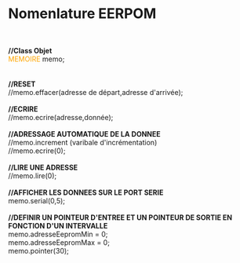 <h1>Nomenlature EERPOM</h1>
<br>

<b>//Class    Objet</b><br>
<span style="color:orange;">MEMOIRE</span>   memo;<br>
<br><br>
  <b>//RESET</b><br>
  //memo.effacer(adresse de départ,adresse d'arrivée);<br>
  <br>
  <b>//ECRIRE</b><br>
  //memo.ecrire(adresse,donnée);<br>
  <br>
  <b>//ADRESSAGE AUTOMATIQUE DE LA DONNEE</b><br>
  //memo.increment (varibale d'incrémentation)<br>
  //memo.ecrire(0);  <br>
<br>
  <b>//LIRE UNE ADRESSE</b><br>
  //memo.lire(0);<br>
<br>
  <b>//AFFICHER LES DONNEES SUR LE PORT SERIE</b><br>
  memo.serial(0,5);<br>
    <br>
  <b>//DEFINIR UN POINTEUR D'ENTREE ET UN POINTEUR DE SORTIE EN FONCTION D'UN INTERVALLE</b><br>
  memo.adresseEepromMin = 0;<br>
  memo.adresseEepromMax = 0;<br>
  memo.pointer(30);<br>
